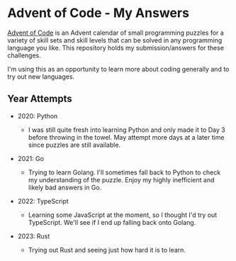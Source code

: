 # Advent of Code - My Answers

[Advent of Code](https://adventofcode.com/) is an Advent calendar of small programming puzzles for a variety of skill sets and skill levels that can be solved in any programming language you like. This repository holds my submission/answers for these challenges. 

I'm using this as an opportunity to learn more about coding generally and to try out new languages. 

## Year Attempts
- 2020: Python
  - I was still quite fresh into learning Python and only made it to Day 3 before throwing in the towel. May attempt more days at a later time since puzzles are still available. 

- 2021: Go
  - Trying to learn Golang. I'll sometimes fall back to Python to check my understanding of the puzzle. Enjoy my highly inefficient and likely bad answers in Go. 

- 2022: TypeScript
  - Learning some JavaScript at the moment, so I thought I'd try out TypeScript. We'll see if I end up falling back onto Golang.  

- 2023: Rust
  - Trying out Rust and seeing just how hard it is to learn. 